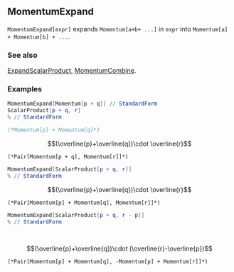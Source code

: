 ## MomentumExpand

`MomentumExpand[expr]` expands `Momentum[a+b+ ...]` in `expr` into `Momentum[a] + Momentum[b] + ...`.

### See also

[ExpandScalarProduct](ExpandScalarProduct), [MomentumCombine](MomentumCombine).

### Examples

```mathematica
MomentumExpand[Momentum[p + q]] // StandardForm
ScalarProduct[p + q, r]
% // StandardForm

(*Momentum[p] + Momentum[q]*)
```

$$(\overline{p}+\overline{q})\cdot \overline{r}$$

```
(*Pair[Momentum[p + q], Momentum[r]]*)
```

```mathematica
MomentumExpand[ScalarProduct[p + q, r]]
% // StandardForm
```

$$(\overline{p}+\overline{q})\cdot \overline{r}$$

```
(*Pair[Momentum[p] + Momentum[q], Momentum[r]]*)
```

```mathematica
MomentumExpand[ScalarProduct[p + q, r - p]]
% // StandardForm 
  
 

```

$$(\overline{p}+\overline{q})\cdot (\overline{r}-\overline{p})$$

```
(*Pair[Momentum[p] + Momentum[q], -Momentum[p] + Momentum[r]]*)
```